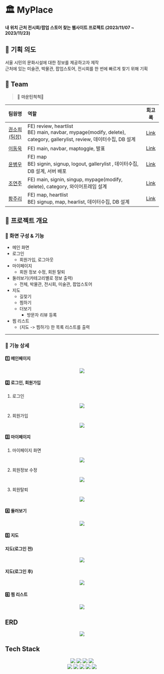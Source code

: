 # 🏛 MyPlace

**내 위치 근처 전시회/팝업 스토어 찾는 웹사이트 프로젝트 (2023/11/07 ~ 2023/11/23)**

## 📁 기획 의도

서울 시민의 문화시설에 대한 정보를 제공하고자 제작 <br>
근처에 있는 미술관, 박물관, 팝업스토어, 전시회를 한 번에 빠르게 찾기 위해 기획

## 🌱 Team

> 🌳 **마운틴척척**🌳

|                  팀원명                   | 역할                                                                                                                     |                  회고록                   |
| :---------------------------------------: | :----------------------------------------------------------------------------------------------------------------------- | :---------------------------------------: |
| [권소희(팀장)](https://github.com/Aru428) | FE) review, heartlist <br/> BE) main, navbar, mypage(modify, delete), category, gallerylist, review, 데이터수집, DB 설계 | [Link](#) |
|   [이동욱](https://github.com/ldw0123)    | FE) main, navbar, maptoggle, 발표                                                                                        | [Link](https://velog.io/@ldw0123/%EC%83%88%EC%8B%B9x%EC%BD%94%EB%94%A9%EC%98%A8-%ED%92%80%EC%8A%A4%ED%83%9D-%EC%9B%B9-%EC%9C%B5%ED%95%A9-%EA%B0%9C%EB%B0%9C%EC%9E%90-%EC%96%91%EC%84%B1-%EA%B3%BC%EC%A0%95-1%EC%B0%A8-%ED%8C%80-%ED%94%84%EB%A1%9C%EC%A0%9D%ED%8A%B8-%ED%9A%8C%EA%B3%A0) |
|  [윤병우](https://github.com/yoonbung12)  | FE) map <br/> BE) signin, signup, logout, gallerylist , 데이터수집, DB 설계, 서버 배포                                   | [Link](https://velog.io/@yoonbung12/%EC%83%88%EC%8B%B9-1%EC%B0%A8-%ED%94%84%EB%A1%9C%EC%A0%9D%ED%8A%B8-%ED%9A%8C%EA%B3%A0%EB%A1%9D-MyPlace) |
|   [조연주](https://github.com/J-Yeonju)   | FE) main, signin, singup, mypage(modify, delete), category, 와이어프레임 설계                                            | [Link](#) |
|  [황주리](https://github.com/joojooring)  | FE) map, heartlist <br/> BE) signup, map, hearlist, 데이터수집, DB 설계                                                  | [Link](https://velog.io/@ghkdwnfl0557/1%EC%B0%A8-%ED%94%84%EB%A1%9C%EC%A0%9D%ED%8A%B8-%ED%9A%8C%EA%B3%A0%EB%A1%9D) |

## 📁 프로젝트 개요

### 📂 화면 구성 & 기능

- 메인 화면
- 로그인
  - 회원가입, 로그아웃
- 마이페이지
  - 회원 정보 수정, 회원 탈퇴
- 둘러보기(카테고리별로 정보 출력)
  - 전체, 박물관, 전시회, 미술관, 팝업스토어
- 지도
  - 길찾기
  - 찜하기
  - 더보기
    - 방문자 리뷰 등록
- 찜 리스트
  - (지도 -> 찜하기) 한 목록 리스트를 출력

---

### 📂 기능 상세

#### 1️⃣ 메인페이지

<div align="center">
	<img src="/app/static/img/main.jpg">
</div>

#### 2️⃣ 로그인, 회원가입

1. 로그인
<div align="center">
	<img src="/app/static/img/login.jpg">
</div>

2. 회원가입
<div align="center">
	<img src="/app/static/img/singup.jpg">
</div>

#### 3️⃣ 마이페이지

1. 마이페이지 화면
<div align="center">
	<img src="/app/static/img/mypage.jpg">
</div>

2. 회원정보 수정
<div align="center">
	<img src="/app/static/img/info1.jpg">
</div>

3. 회원탈퇴
<div align="center">
	<img src="/app/static/img/info2.jpg">
</div>

#### 4️⃣ 둘러보기

<div align="center">
	<img src="/app/static/img/list.png">
</div>

#### 5️⃣ 지도

#### 지도(로그인 전)

<div align="center">
	<img src="/app/static/img/map.jpg">
</div>

#### 지도(로그인 후)

<div align="center">
	<img src="/app/static/img/map(login).jpg">
</div>

#### 6️⃣ 찜 리스트

<div align="center">
	<img src="/app/static/img/heart.jpg">
</div>

## ERD

<div align="center">
	<img src="/app/static/img/erd.png">
</div>

## Tech Stack

<div align="center">
	<img src="https://img.shields.io/badge/HTML5-E34F26?style=flat&logo=HTML5&logoColor=white" />
	<img src="https://img.shields.io/badge/CSS3-1572B6?style=flat&logo=CSS3&logoColor=white" />
	<img src="https://img.shields.io/badge/JavaScript-F7DF1E?style=flat&logo=JavaScript&logoColor=white" />
	<img src="https://img.shields.io/badge/jQuery-0769AD?style=flat&logo=jQuery&logoColor=white" />
	<br>
	<img src="https://img.shields.io/badge/MySQL-4479A1?style=flat&logo=MySQL&logoColor=white" />
	<img src="https://img.shields.io/badge/Visual%20Studio%20Code-007ACC?style=flat&logo=VisualStudioCode&logoColor=white" />
<img src="https://img.shields.io/badge/GitHub-181717?style=flat&logo=GitHub&logoColor=white" />
<img src="https://img.shields.io/badge/Bootstrap-7952B3?style=flat&logo=Bootstrap&logoColor=white" />
<img src="https://img.shields.io/badge/nodedotjs-339933?style=flat&logo=nodedotjs&logoColor=white" />
</div>
<br>
